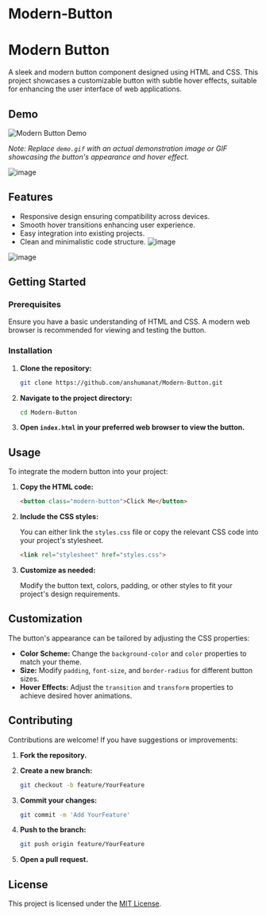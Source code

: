 # Modern-Button
# Modern Button

A sleek and modern button component designed using HTML and CSS. This project showcases a customizable button with subtle hover effects, suitable for enhancing the user interface of web applications.

## Demo

![Modern Button Demo](demo.gif)

*Note: Replace `demo.gif` with an actual demonstration image or GIF showcasing the button's appearance and hover effect.*

 

![image](https://github.com/user-attachments/assets/4d28ddb1-5387-4ec2-8e8c-ad1229224f46)

## Features

- Responsive design ensuring compatibility across devices.
- Smooth hover transitions enhancing user experience.
- Easy integration into existing projects.
- Clean and minimalistic code structure.
![image](https://github.com/user-attachments/assets/c0bcafa8-90e9-4901-8309-0d73b739e1c5)

  
![image](https://github.com/user-attachments/assets/b2e55deb-7397-4986-8939-e9ef59f5e11a) 

## Getting Started

### Prerequisites

Ensure you have a basic understanding of HTML and CSS. A modern web browser is recommended for viewing and testing the button.

### Installation

1. **Clone the repository:**

   ```bash
   git clone https://github.com/anshumanat/Modern-Button.git
   ```

2. **Navigate to the project directory:**

   ```bash
   cd Modern-Button
   ```

3. **Open `index.html` in your preferred web browser to view the button.**

## Usage

To integrate the modern button into your project:

1. **Copy the HTML code:**

   ```html
   <button class="modern-button">Click Me</button>
   ```

2. **Include the CSS styles:**

   You can either link the `styles.css` file or copy the relevant CSS code into your project's stylesheet.

   ```html
   <link rel="stylesheet" href="styles.css">
   ```

3. **Customize as needed:**

   Modify the button text, colors, padding, or other styles to fit your project's design requirements.

## Customization

The button's appearance can be tailored by adjusting the CSS properties:

- **Color Scheme:** Change the `background-color` and `color` properties to match your theme.
- **Size:** Modify `padding`, `font-size`, and `border-radius` for different button sizes.
- **Hover Effects:** Adjust the `transition` and `transform` properties to achieve desired hover animations.

## Contributing

Contributions are welcome! If you have suggestions or improvements:

1. **Fork the repository.**
2. **Create a new branch:**

   ```bash
   git checkout -b feature/YourFeature
   ```

3. **Commit your changes:**

   ```bash
   git commit -m 'Add YourFeature'
   ```

4. **Push to the branch:**

   ```bash
   git push origin feature/YourFeature
   ```

5. **Open a pull request.**

## License

This project is licensed under the [MIT License](LICENSE).

 
 
